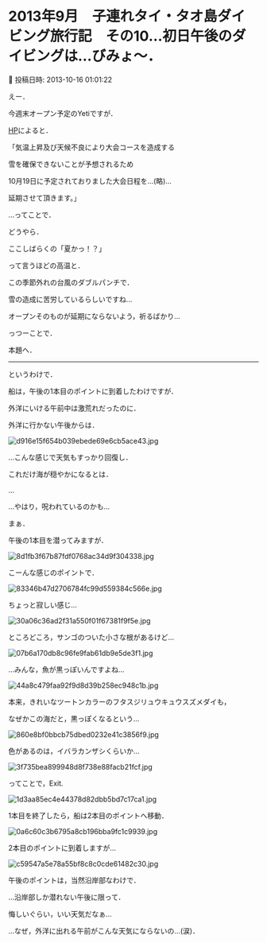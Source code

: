 # 2013年9月　子連れタイ・タオ島ダイビング旅行記　その10…初日午後のダイビングは…びみょ～．

📅 投稿日時: 2013-10-16 01:01:22

えー．


今週末オープン予定のYetiですが．





[HP](http://www.yeti-resort.com/news/2013/10/yetifreerun-mtfuji-snowboarders-festival2013.html)によると．


「気温上昇及び天候不良により大会コースを造成する


雪を確保できないことが予想されるため


10月19日に予定されておりました大会日程を…(略)…


延期させて頂きます。」





…ってことで．


どうやら．


ここしばらくの「夏かっ！？」


って言うほどの高温と．


この季節外れの台風のダブルパンチで．


雪の造成に苦労しているらしいですね…





オープンそのものが延期にならないよう，祈るばかり…





っつーことで．


本題へ．


---


というわけで．


船は，午後の1本目のポイントに到着したわけですが．





外洋にいける午前中は激荒れだったのに．


外洋に行かない午後からは．




![d916e15f654b039ebede69e6cb5ace43.jpg](images/d916e15f654b039ebede69e6cb5ace43.jpg)




…こんな感じで天気もすっかり回復し．


これだけ海が穏やかになるとは．


…


…やはり，呪われているのかも…





まぁ．


午後の1本目を潜ってみますが．




![8d1fb3f67b87fdf0768ac34d9f304338.jpg](images/8d1fb3f67b87fdf0768ac34d9f304338.jpg)




こーんな感じのポイントで．




![83346b47d2706784fc99d559384c566e.jpg](images/83346b47d2706784fc99d559384c566e.jpg)




ちょっと寂しい感じ…




![30a06c36ad2f31a550f01f67381f9f5e.jpg](images/30a06c36ad2f31a550f01f67381f9f5e.jpg)




ところどころ，サンゴのついた小さな根があるけど…




![07b6a170db8c96fe9fab61db9e5de3f1.jpg](images/07b6a170db8c96fe9fab61db9e5de3f1.jpg)




…みんな，魚が黒っぽいんですよね…




![44a8c479faa92f9d8d39b258ec948c1b.jpg](images/44a8c479faa92f9d8d39b258ec948c1b.jpg)




本来，きれいなツートンカラーのフタスジリュウキュウスズメダイも，


なぜかこの海だと，黒っぽくなるという…




![860e8bf0bbcb75dbed0232e41c3856f9.jpg](images/860e8bf0bbcb75dbed0232e41c3856f9.jpg)




色があるのは，イバラカンザシくらいか…




![3f735bea899948d8f738e88facb21fcf.jpg](images/3f735bea899948d8f738e88facb21fcf.jpg)




ってことで，Exit.




![1d3aa85ec4e44378d82dbb5bd7c17ca1.jpg](images/1d3aa85ec4e44378d82dbb5bd7c17ca1.jpg)







1本目を終了したら，船は2本目のポイントへ移動．




![0a6c60c3b6795a8cb196bba9fc1c9939.jpg](images/0a6c60c3b6795a8cb196bba9fc1c9939.jpg)




2本目のポイントに到着しますが…




![c59547a5e78a55bf8c8c0cde61482c30.jpg](images/c59547a5e78a55bf8c8c0cde61482c30.jpg)




午後のポイントは，当然沿岸部なわけで．





…沿岸部しか潜れない午後に限って．


悔しいぐらい，いい天気だなぁ…


…なぜ，外洋に出れる午前がこんな天気にならないの…(涙)．

